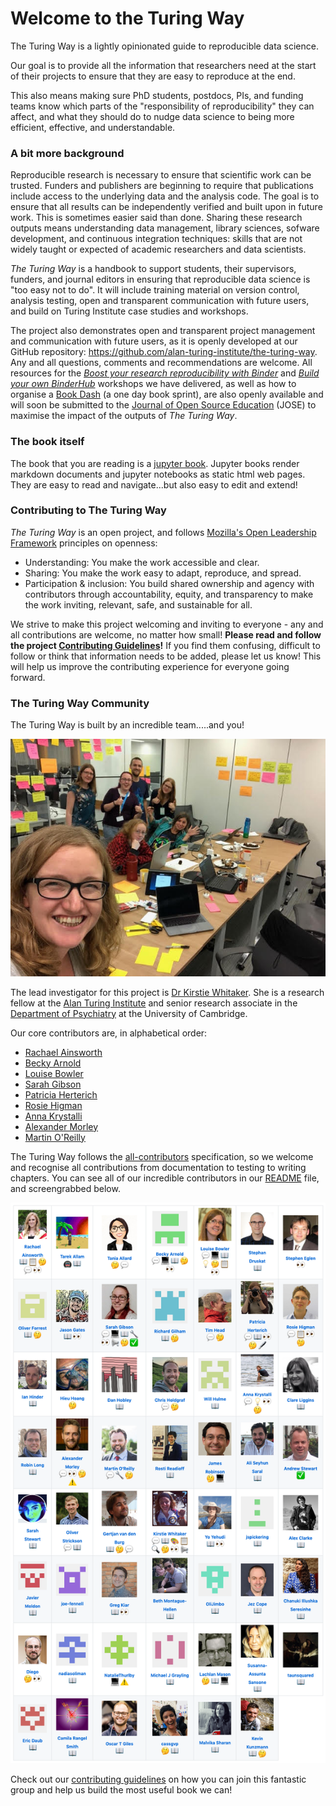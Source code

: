 # Welcome to the Turing Way

The Turing Way is a lightly opinionated guide to reproducible data science.

Our goal is to provide all the information that researchers need at the start of their projects to ensure that they are easy to reproduce at the end.

This also means making sure PhD students, postdocs, PIs, and funding teams know which parts of the "responsibility of reproducibility" they can affect, and what they should do to nudge data science to being more efficient, effective, and understandable.

### A bit more background

Reproducible research is necessary to ensure that scientific work can be trusted.
Funders and publishers are beginning to require that publications include access to the underlying data and the analysis code.
The goal is to ensure that all results can be independently verified and built upon in future work.
This is sometimes easier said than done.
Sharing these research outputs means understanding data management, library sciences, sofware development, and continuous integration techniques: skills that are not widely taught or expected of academic researchers and data scientists.

*The Turing Way* is a handbook to support students, their supervisors, funders, and journal editors in ensuring that reproducible data science is "too easy not to do".
It will include training material on version control, analysis testing, open and transparent communication with future users, and build on Turing Institute case studies and workshops.

The project also demonstrates open and transparent project management and communication with future users, as it is openly developed at our GitHub repository: https://github.com/alan-turing-institute/the-turing-way. 
Any and all questions, comments and recommendations are welcome. 
All resources for the *[Boost your research reproducibility with Binder](https://github.com/alan-turing-institute/the-turing-way/tree/master/workshops/boost-research-reproducibility-binder)* and *[Build your own BinderHub](https://github.com/alan-turing-institute/the-turing-way/tree/master/workshops/build-a-binderhub)* workshops we have delivered, as well as how to organise a [Book Dash](https://github.com/alan-turing-institute/the-turing-way/tree/master/workshops/book-dash) (a one day book sprint), are also openly available and will soon be submitted to the [Journal of Open Source Education](https://jose.theoj.org/) (JOSE) to maximise the impact of the outputs of *The Turing Way*.

### The book itself

The book that you are reading is a [jupyter book](https://github.com/jupyter/jupyter-book/).
Jupyter books render markdown documents and jupyter notebooks as static html web pages.
They are easy to read and navigate...but also easy to edit and extend!

### Contributing to The Turing Way

*The Turing Way* is an open project, and follows [Mozilla's Open Leadership Framework](https://mozilla.github.io/open-leadership-framework/framework/#what-is-open) principles on openness:
- Understanding: You make the work accessible and clear.
- Sharing: You make the work easy to adapt, reproduce, and spread.
- Participation & inclusion: You build shared ownership and agency with contributors through accountability, equity, and transparency to make the work inviting, relevant, safe, and sustainable for all.

We strive to make this project welcoming and inviting to everyone - any and all contributions are welcome, no matter how small! 
**Please read and follow the project [Contributing Guidelines](https://github.com/alan-turing-institute/the-turing-way/blob/master/CONTRIBUTING.md)!** 
If you find them confusing, difficult to follow or think that information needs to be added, please let us know! 
This will help us improve the contributing experience for everyone going forward.

### The Turing Way Community

The Turing Way is built by an incredible team.....and you!

![](../figures/TuringWayTeam.jpg)

The lead investigator for this project is [Dr Kirstie Whitaker](https://whitakerlab.github.io/about).
She is a research fellow at the [Alan Turing Institute](http://turing.ac.uk) and senior research associate in the [Department of Psychiatry](https://www.psychiatry.cam.ac.uk) at the University of Cambridge.

Our core contributors are, in alphabetical order:

* [Rachael Ainsworth](https://github.com/alan-turing-institute/the-turing-way/blob/master/contributors.md#rachael-ainsworth)
* [Becky Arnold](https://github.com/alan-turing-institute/the-turing-way/blob/master/contributors.md#becky-arnold)
* [Louise Bowler](https://github.com/alan-turing-institute/the-turing-way/blob/master/contributors.md#louise-bowler)
* [Sarah Gibson](https://github.com/alan-turing-institute/the-turing-way/blob/master/contributors.md#sarah-gibson)
* [Patricia Herterich](https://github.com/alan-turing-institute/the-turing-way/blob/master/contributors.md#patricia-herterich)
* [Rosie Higman](https://github.com/alan-turing-institute/the-turing-way/blob/master/contributors.md#rosie-higman)
* [Anna Krystalli](https://github.com/alan-turing-institute/the-turing-way/blob/master/contributors.md#anna-krystalli)
* [Alexander Morley](https://github.com/alan-turing-institute/the-turing-way/blob/master/contributors.md#alexander-morley)
* [Martin O'Reilly](https://github.com/alan-turing-institute/the-turing-way/blob/master/contributors.md#martin-oreilly)

The Turing Way follows the [all-contributors](https://github.com/kentcdodds/all-contributors#emoji-key) specification, so we welcome and recognise all contributions from documentation to testing to writing chapters. 
You can see all of our incredible contributors in our [README](https://github.com/alan-turing-institute/the-turing-way#contributors) file, and screengrabbed below.

![](../figures/Contributors2.png)

Check out our [contributing guidelines](https://github.com/alan-turing-institute/the-turing-way/blob/master/CONTRIBUTING.md) on how you can join this fantastic group and help us build the most useful book we can!
